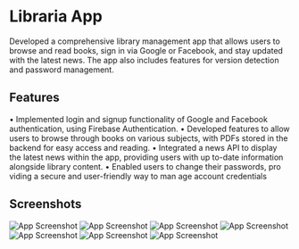 # Libraria App

Developed a comprehensive library management app that allows users to browse and read books, sign in via Google or Facebook, and stay updated with the latest news. The app also includes features for version detection and password management.

## Features
• Implemented login and signup functionality
 of Google and Facebook authentication, using
 Firebase Authentication.
 • Developed features to allow users to browse
 through books on various subjects, with PDFs
 stored in the backend for easy access and
 reading.
 • Integrated a news API to display the latest
 news within the app, providing users with up
to-date information alongside library content.
 • Enabled users to change their passwords, pro
viding a secure and user-friendly way to man
age account credentials

## Screenshots

![App Screenshot](https://github.com/akshat407/libraria/blob/main/libraria/assets/images/screenshot1.jpg)
![App Screenshot](https://github.com/akshat407/libraria/blob/main/libraria/assets/images/screenshot2.jpg)
![App Screenshot](https://github.com/akshat407/libraria/blob/main/libraria/assets/images/screenshot3.jpg)
![App Screenshot](https://github.com/akshat407/libraria/blob/main/libraria/assets/images/screenshot4.jpg)
![App Screenshot](https://github.com/akshat407/libraria/blob/main/libraria/assets/images/screenshot5.jpg)
![App Screenshot](https://github.com/akshat407/libraria/blob/main/libraria/assets/images/screenshot6.jpg)
![App Screenshot](https://github.com/akshat407/libraria/blob/main/libraria/assets/images/screenshot7.jpg)




